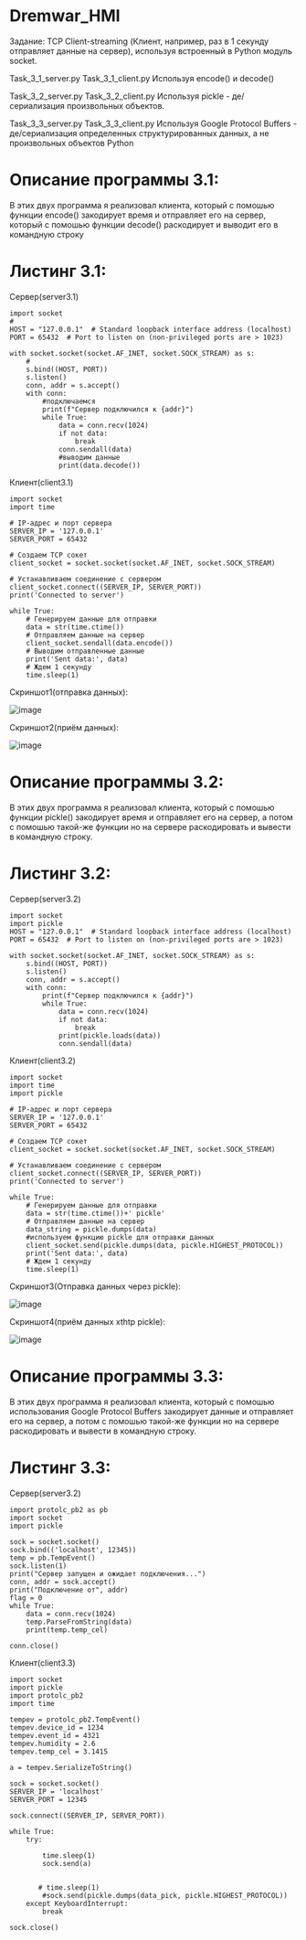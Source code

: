 # Dremwar_HMI
Задание: TCP Client-streaming (Клиент, например, раз в 1 секунду отправляет данные на сервер), используя встроенный в Python модуль socket.

Task_3_1_server.py Task_3_1_client.py Используя encode() и decode()

Task_3_2_server.py Task_3_2_client.py Используя pickle - де/сериализация произвольных объектов.

Task_3_3_server.py Task_3_3_client.py Используя Google Protocol Buffers - де/сериализация определенных структурированных данных, а не произвольных объектов Python

# Описание программы 3.1:
В этих двух программа я реализовал клиента, который с помошью функции encode() закодирует время и отправляет его на сервер, который с помошью функции decode() раскодирует и выводит его в командную строку

# Листинг 3.1:
Сервер(server3.1)
```Py
import socket
#
HOST = "127.0.0.1"  # Standard loopback interface address (localhost)
PORT = 65432  # Port to listen on (non-privileged ports are > 1023)

with socket.socket(socket.AF_INET, socket.SOCK_STREAM) as s:
    #
    s.bind((HOST, PORT))
    s.listen()
    conn, addr = s.accept()
    with conn:
        #подключаемся
        print(f"Сервер подключился к {addr}")
        while True:
            data = conn.recv(1024)
            if not data:
                break
            conn.sendall(data)
            #выводим данные
            print(data.decode())
```

Клиент(client3.1)

```Py
import socket
import time

# IP-адрес и порт сервера
SERVER_IP = '127.0.0.1'
SERVER_PORT = 65432

# Создаем TCP сокет
client_socket = socket.socket(socket.AF_INET, socket.SOCK_STREAM)

# Устанавливаем соединение с сервером
client_socket.connect((SERVER_IP, SERVER_PORT))
print('Connected to server')

while True:
    # Генерируем данные для отправки
    data = str(time.ctime())
    # Отправляем данные на сервер
    client_socket.sendall(data.encode())
    # Выводим отправленные данные
    print('Sent data:', data)
    # Ждем 1 секунду
    time.sleep(1)

```

Скриншот1(отправка данных):

![image](https://github.com/Dremwar/Dmitrii_Pimonov_20321_HMI_CPD/assets/96596871/dbebe2b3-2a51-4638-b622-803485735a21)


Скриншот2(приём данных):

![image](https://github.com/Dremwar/Dmitrii_Pimonov_20321_HMI_CPD/assets/96596871/211fe55d-0995-45c7-af87-82590e5aa166)


# Описание программы 3.2:
В этих двух программа я реализовал клиента, который с помошью функции pickle()  закодирует время и отправляет его на сервер, а потом с помошью такой-же функции но на сервере раскодировать и вывести в командную строку.

# Листинг 3.2:
Сервер(server3.2)
```Py
import socket
import pickle
HOST = "127.0.0.1"  # Standard loopback interface address (localhost)
PORT = 65432  # Port to listen on (non-privileged ports are > 1023)

with socket.socket(socket.AF_INET, socket.SOCK_STREAM) as s:
    s.bind((HOST, PORT))
    s.listen()
    conn, addr = s.accept()
    with conn:
        print(f"Сервер подключился к {addr}")
        while True:
            data = conn.recv(1024)
            if not data:
                break
            print(pickle.loads(data))
            conn.sendall(data)
```

Клиент(client3.2)

```Py
import socket
import time
import pickle

# IP-адрес и порт сервера
SERVER_IP = '127.0.0.1'
SERVER_PORT = 65432

# Создаем TCP сокет
client_socket = socket.socket(socket.AF_INET, socket.SOCK_STREAM)

# Устанавливаем соединение с сервером
client_socket.connect((SERVER_IP, SERVER_PORT))
print('Connected to server')

while True:
    # Генерируем данные для отправки
    data = str(time.ctime())+' pickle'
    # Отправляем данные на сервер
    data_string = pickle.dumps(data)
    #используем функцию pickle для отправки данных
    client_socket.send(pickle.dumps(data, pickle.HIGHEST_PROTOCOL))
    print('Sent data:', data)
    # Ждем 1 секунду
    time.sleep(1)
```

Скриншот3(Отправка данных через pickle):

![image](https://github.com/Dremwar/Dmitrii_Pimonov_20321_HMI_CPD/assets/96596871/e7b594df-20e6-4d24-9949-b1c9a1ecab2b)

Скриншот4(приём данных xthtp pickle):

![image](https://github.com/Dremwar/Dmitrii_Pimonov_20321_HMI_CPD/assets/96596871/35dc3e60-fe4f-4245-8959-7fdf39415ce5)

# Описание программы 3.3:
В этих двух программа я реализовал клиента, который с помошью использования Google Protocol Buffers  закодирует данные и отправляет его на сервер, а потом с помошью такой-же функции но на сервере раскодировать и вывести в командную строку.
    
# Листинг 3.3:
Сервер(server3.2)

```Py
import protolc_pb2 as pb
import socket
import pickle

sock = socket.socket()
sock.bind(('localhost', 12345))
temp = pb.TempEvent()
sock.listen(1)
print("Сервер запущен и ожидает подключения...")
conn, addr = sock.accept()
print("Подключение от", addr)
flag = 0
while True:
    data = conn.recv(1024)
    temp.ParseFromString(data)
    print(temp.temp_cel)

conn.close()
```

Клиент(client3.3)
```Py
import socket
import pickle
import protolc_pb2
import time

tempev = protolc_pb2.TempEvent()
tempev.device_id = 1234
tempev.event_id = 4321
tempev.humidity = 2.6
tempev.temp_cel = 3.1415

a = tempev.SerializeToString()

sock = socket.socket()
SERVER_IP = 'localhost'
SERVER_PORT = 12345

sock.connect((SERVER_IP, SERVER_PORT))

while True:
    try:

        time.sleep(1)
        sock.send(a)
        

       # time.sleep(1)
        #sock.send(pickle.dumps(data_pick, pickle.HIGHEST_PROTOCOL))
    except KeyboardInterrupt:
        break

sock.close()
```

